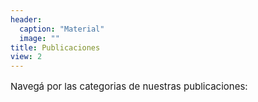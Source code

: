 ```yaml
---
header:
  caption: "Material"
  image: ""
title: Publicaciones
view: 2
---
```

<p style="font-size: 15px"> Navegá por las categorias de nuestras publicaciones: 
</p>